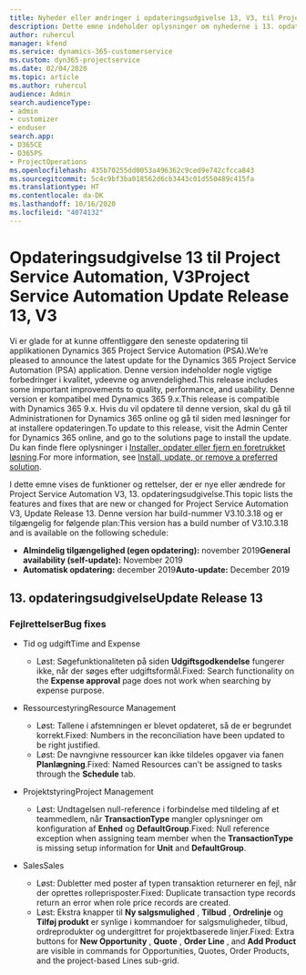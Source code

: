 ```yaml
---
title: Nyheder eller ændringer i opdateringsudgivelse 13, V3, til Project Service Automation
description: Dette emne indeholder oplysninger om nyhederne i 13. opdateringsudgivelse til Project Service Automation, V3.
author: ruhercul
manager: kfend
ms.service: dynamics-365-customerservice
ms.custom: dyn365-projectservice
ms.date: 02/04/2020
ms.topic: article
ms.author: ruhercul
audience: Admin
search.audienceType:
- admin
- customizer
- enduser
search.app:
- D365CE
- D365PS
- ProjectOperations
ms.openlocfilehash: 435b70255dd0053a496362c9ced9e742cfcca843
ms.sourcegitcommit: 5c4c9bf3ba018562d6cb3443c01d550489c415fa
ms.translationtype: HT
ms.contentlocale: da-DK
ms.lasthandoff: 10/16/2020
ms.locfileid: "4074132"
---
```

# <a name="project-service-automation-update-release-13-v3"></a><span data-ttu-id="cfe92-103">Opdateringsudgivelse 13 til Project Service Automation, V3</span><span class="sxs-lookup"><span data-stu-id="cfe92-103">Project Service Automation Update Release 13, V3</span></span>
<span data-ttu-id="cfe92-104">Vi er glade for at kunne offentliggøre den seneste opdatering til applikationen Dynamics 365 Project Service Automation (PSA).</span><span class="sxs-lookup"><span data-stu-id="cfe92-104">We’re pleased to announce the latest update for the Dynamics 365 Project Service Automation (PSA) application.</span></span> <span data-ttu-id="cfe92-105">Denne version indeholder nogle vigtige forbedringer i kvalitet, ydeevne og anvendelighed.</span><span class="sxs-lookup"><span data-stu-id="cfe92-105">This release includes some important improvements to quality, performance, and usability.</span></span> <span data-ttu-id="cfe92-106">Denne version er kompatibel med Dynamics 365 9.x.</span><span class="sxs-lookup"><span data-stu-id="cfe92-106">This release is compatible with Dynamics 365 9.x.</span></span> <span data-ttu-id="cfe92-107">Hvis du vil opdatere til denne version, skal du gå til Administrationen for Dynamics 365 online og gå til siden med løsninger for at installere opdateringen.</span><span class="sxs-lookup"><span data-stu-id="cfe92-107">To update to this release, visit the Admin Center for Dynamics 365 online, and go to the solutions page to install the update.</span></span> <span data-ttu-id="cfe92-108">Du kan finde flere oplysninger i [Installer, opdater eller fjern en foretrukket løsning](https://docs.microsoft.com/power-platform/admin/install-remove-preferred-solution).</span><span class="sxs-lookup"><span data-stu-id="cfe92-108">For more information, see [Install, update, or remove a preferred solution](https://docs.microsoft.com/power-platform/admin/install-remove-preferred-solution).</span></span>

<span data-ttu-id="cfe92-109">I dette emne vises de funktioner og rettelser, der er nye eller ændrede for Project Service Automation V3, 13. opdateringsudgivelse.</span><span class="sxs-lookup"><span data-stu-id="cfe92-109">This topic lists the features and fixes that are new or changed for Project Service Automation V3, Update Release 13.</span></span> <span data-ttu-id="cfe92-110">Denne version har build-nummer V3.10.3.18 og er tilgængelig for følgende plan:</span><span class="sxs-lookup"><span data-stu-id="cfe92-110">This version has a build number of V3.10.3.18 and is available on the following schedule:</span></span>

- <span data-ttu-id="cfe92-111">**Almindelig tilgængelighed (egen opdatering):** november 2019</span><span class="sxs-lookup"><span data-stu-id="cfe92-111">**General availability (self-update):** November 2019</span></span>
- <span data-ttu-id="cfe92-112">**Automatisk opdatering:** december 2019</span><span class="sxs-lookup"><span data-stu-id="cfe92-112">**Auto-update:** December 2019</span></span>


## <a name="update-release-13"></a><span data-ttu-id="cfe92-113">13. opdateringsudgivelse</span><span class="sxs-lookup"><span data-stu-id="cfe92-113">Update Release 13</span></span> 

### <a name="bug-fixes"></a><span data-ttu-id="cfe92-114">Fejlrettelser</span><span class="sxs-lookup"><span data-stu-id="cfe92-114">Bug fixes</span></span>

- <span data-ttu-id="cfe92-115">Tid og udgift</span><span class="sxs-lookup"><span data-stu-id="cfe92-115">Time and Expense</span></span>

     - <span data-ttu-id="cfe92-116">Løst: Søgefunktionaliteten på siden **Udgiftsgodkendelse** fungerer ikke, når der søges efter udgiftsformål.</span><span class="sxs-lookup"><span data-stu-id="cfe92-116">Fixed: Search functionality on the **Expense approval** page does not work when searching by expense purpose.</span></span>

- <span data-ttu-id="cfe92-117">Ressourcestyring</span><span class="sxs-lookup"><span data-stu-id="cfe92-117">Resource Management</span></span>

     - <span data-ttu-id="cfe92-118">Løst: Tallene i afstemningen er blevet opdateret, så de er begrundet korrekt.</span><span class="sxs-lookup"><span data-stu-id="cfe92-118">Fixed: Numbers in the reconciliation have been updated to be right justified.</span></span>
     - <span data-ttu-id="cfe92-119">Løst: De navngivne ressourcer kan ikke tildeles opgaver via fanen **Planlægning**.</span><span class="sxs-lookup"><span data-stu-id="cfe92-119">Fixed: Named Resources can't be assigned to tasks through the **Schedule** tab.</span></span>

- <span data-ttu-id="cfe92-120">Projektstyring</span><span class="sxs-lookup"><span data-stu-id="cfe92-120">Project Management</span></span>

     - <span data-ttu-id="cfe92-121">Løst: Undtagelsen null-reference i forbindelse med tildeling af et teammedlem, når **TransactionType** mangler oplysninger om konfiguration af **Enhed** og **DefaultGroup**.</span><span class="sxs-lookup"><span data-stu-id="cfe92-121">Fixed: Null reference exception when assigning team member when the **TransactionType** is missing setup information for **Unit** and **DefaultGroup**.</span></span>

- <span data-ttu-id="cfe92-122">Sales</span><span class="sxs-lookup"><span data-stu-id="cfe92-122">Sales</span></span>

     - <span data-ttu-id="cfe92-123">Løst: Dubletter med poster af typen transaktion returnerer en fejl, når der oprettes rolleprisposter.</span><span class="sxs-lookup"><span data-stu-id="cfe92-123">Fixed: Duplicate transaction type records return an error when role price records are created.</span></span>
     - <span data-ttu-id="cfe92-124">Løst: Ekstra knapper til **Ny salgsmulighed** , **Tilbud** , **Ordrelinje** og **Tilføj produkt** er synlige i kommandoer for salgsmuligheder, tilbud, ordreprodukter og undergittret for projektbaserede linjer.</span><span class="sxs-lookup"><span data-stu-id="cfe92-124">Fixed: Extra buttons for **New Opportunity** , **Quote** , **Order Line** , and **Add Product** are visible in commands for Opportunities, Quotes, Order Products, and the project-based Lines sub-grid.</span></span>


